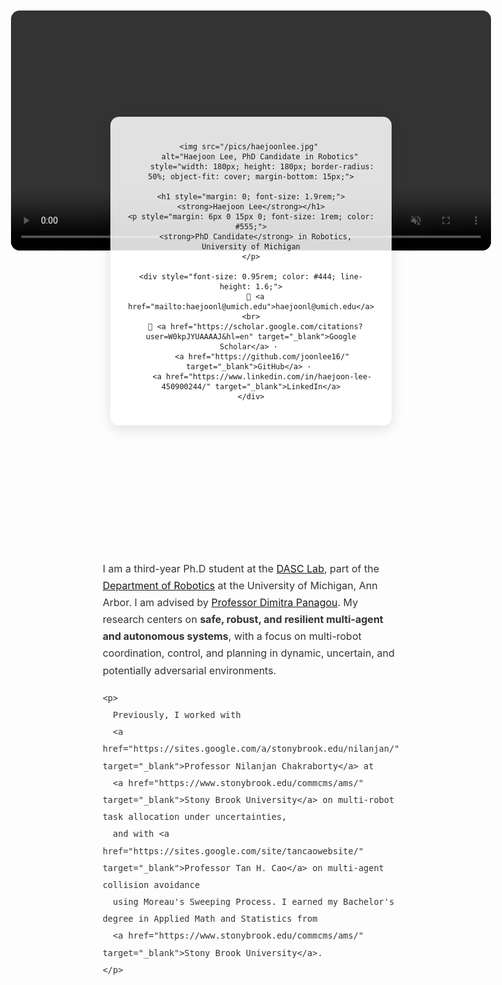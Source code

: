 ```yaml
---
layout: default
title: "Home"
---
```


<div style="display: flex; flex-direction: column; align-items: center; margin: 30px 20px;">

  <!-- Background Video -->
  <video autoplay muted loop playsinline
         style="position: absolute; top: 20px; left: 50%; transform: translateX(-50%);
                width: 80%; height: auto%; object-fit: cover; z-index: 0; border-radius: 14px;">
    <source src="/pics/vid.mp4" type="video/mp4">
  </video>

  <!-- Profile Card -->
  <div style="position: relative; z-index: 1; display: flex; flex-direction: column; align-items: center; text-align: center; 
              padding: 25px; max-width: 400px; border-radius: 14px; 
              box-shadow: 0 6px 20px rgba(0,0,0,0.12); background-color: rgba(255,255,255,0.85); transition: transform 0.3s;">
    
    <img src="/pics/haejoonlee.jpg" 
         alt="Haejoon Lee, PhD Candidate in Robotics" 
         style="width: 180px; height: 180px; border-radius: 50%; object-fit: cover; margin-bottom: 15px;">

    <h1 style="margin: 0; font-size: 1.9rem;"><strong>Haejoon Lee</strong></h1>
    <p style="margin: 6px 0 15px 0; font-size: 1rem; color: #555;">
      <strong>PhD Candidate</strong> in Robotics, University of Michigan
    </p>

    <div style="font-size: 0.95rem; color: #444; line-height: 1.6;">
      📧 <a href="mailto:haejoonl@umich.edu">haejoonl@umich.edu</a><br>
      🔗 <a href="https://scholar.google.com/citations?user=W0kpJYUAAAAJ&hl=en" target="_blank">Google Scholar</a> · 
         <a href="https://github.com/joonlee16/" target="_blank">GitHub</a> · 
         <a href="https://www.linkedin.com/in/haejoon-lee-450900244/" target="_blank">LinkedIn</a>
    </div>
  </div>

  <!-- About / Bio Section -->
  <div style="max-width: 800px; margin-top: 200px; line-height: 1.7; font-size: 1rem; color: #333; position: relative; z-index:1;">
    <p>
    I am a third-year Ph.D student at the
    <a href="https://dasc-lab.github.io/" target="_blank">DASC Lab</a>, part of the 
    <a href="https://robotics.umich.edu/" target="_blank">Department of Robotics</a> at the University of Michigan, Ann Arbor. 
    I am advised by <a href="https://websites.umich.edu/~dpanagou/" target="_blank">Professor Dimitra Panagou</a>. 
    My research centers on <strong>safe, robust, and resilient multi-agent and autonomous systems</strong>, with a focus on multi-robot coordination, control, and planning in dynamic, uncertain, and potentially adversarial environments.
    </p>

    <p>
      Previously, I worked with 
      <a href="https://sites.google.com/a/stonybrook.edu/nilanjan/" target="_blank">Professor Nilanjan Chakraborty</a> at 
      <a href="https://www.stonybrook.edu/commcms/ams/" target="_blank">Stony Brook University</a> on multi-robot task allocation under uncertainties, 
      and with <a href="https://sites.google.com/site/tancaowebsite/" target="_blank">Professor Tan H. Cao</a> on multi-agent collision avoidance 
      using Moreau's Sweeping Process. I earned my Bachelor's degree in Applied Math and Statistics from 
      <a href="https://www.stonybrook.edu/commcms/ams/" target="_blank">Stony Brook University</a>.
    </p>
  </div>

</div>

<style>
  /* Hover effect for profile card */
  .about-container div:hover {
    transform: translateY(-5px);
  }

  /* Responsive adjustments */
  @media (min-width: 768px) {
    .about-container {
      flex-direction: row;
      align-items: flex-start;
      gap: 50px;
    }
    .about-container .bio-text {
      flex: 1;
    }
    .about-container div:first-child {
      flex: 0 0 300px;
    }
  }
